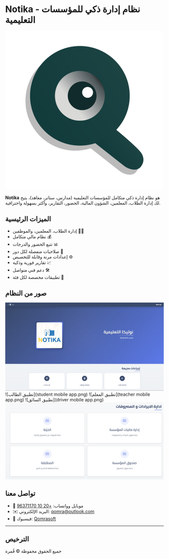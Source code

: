 # Notika - نظام إدارة ذكي للمؤسسات التعليمية

![Notika Logo](logo.png)

**Notika** هو نظام إدارة ذكي متكامل للمؤسسات التعليمية (مدارس، سناتر، معاهد)، يتيح لك إدارة الطلاب، المعلمين، الشؤون المالية، الحضور، التقارير، وأكثر بسهولة واحترافية.

## الميزات الرئيسية

- إدارة الطلاب، المعلمين، والموظفين 👨‍🎓
- نظام مالي متكامل 💰
- تتبع الحضور والدرجات 📊
- صلاحيات منفصلة لكل دور 🔑
- إعدادات مرنة وقابلة للتخصيص ⚙️
- تقارير فورية وذكية 📈
- دعم فني متواصل 🛠️
- تطبيقات مخصصة لكل فئة 📱

## صور من النظام

![Dashboard](dashboard.png)
![تطبيق الطالب](student mobile app.png)
![تطبيق المعلم](teacher mobile app.png)
![تطبيق السائق](driver mobile app.png)
![الملف المالي](finance.png)

## تواصل معنا

- 📱 موبايل وواتساب: [+20 10 96371170](https://wa.me/201096371170)
- ✉️ البريد الإلكتروني: [qomra@outlook.com](mailto:qomra@outlook.com)
- 🔗 فيسبوك: [Qomrasoft](https://www.facebook.com/people/Qomrasoft/61579154210390/)

---

## الترخيص

جميع الحقوق محفوظة © قُمرة